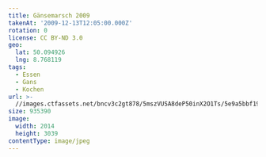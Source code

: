 ```yaml
---
title: Gänsemarsch 2009
takenAt: '2009-12-13T12:05:00.000Z'
rotation: 0
license: CC BY-ND 3.0
geo:
  lat: 50.094926
  lng: 8.768119
tags:
  - Essen
  - Gans
  - Kochen
url: >-
  //images.ctfassets.net/bncv3c2gt878/5mszVUSA8deP50inX2O1Ts/5e9a5bbf1964f100a3ef0daa1b368259/gnsemarsch-2009_4348022559_o
size: 935390
image:
  width: 2014
  height: 3039
contentType: image/jpeg
---
```


